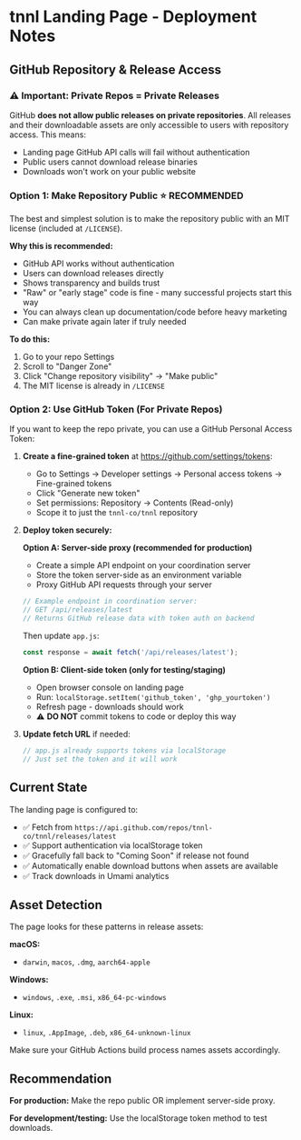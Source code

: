 # tnnl Landing Page - Deployment Notes

## GitHub Repository & Release Access

### ⚠️ Important: Private Repos = Private Releases

GitHub **does not allow public releases on private repositories**. All releases and their downloadable assets are only accessible to users with repository access. This means:
- Landing page GitHub API calls will fail without authentication
- Public users cannot download release binaries
- Downloads won't work on your public website

### Option 1: Make Repository Public ⭐ RECOMMENDED

The best and simplest solution is to make the repository public with an MIT license (included at `/LICENSE`).

**Why this is recommended:**
- GitHub API works without authentication
- Users can download releases directly
- Shows transparency and builds trust
- "Raw" or "early stage" code is fine - many successful projects start this way
- You can always clean up documentation/code before heavy marketing
- Can make private again later if truly needed

**To do this:**
1. Go to your repo Settings
2. Scroll to "Danger Zone"
3. Click "Change repository visibility" → "Make public"
4. The MIT license is already in `/LICENSE`

### Option 2: Use GitHub Token (For Private Repos)

If you want to keep the repo private, you can use a GitHub Personal Access Token:

1. **Create a fine-grained token** at https://github.com/settings/tokens:
   - Go to Settings → Developer settings → Personal access tokens → Fine-grained tokens
   - Click "Generate new token"
   - Set permissions: Repository → Contents (Read-only)
   - Scope it to just the `tnnl-co/tnnl` repository

2. **Deploy token securely:**

   **Option A: Server-side proxy (recommended for production)**
   - Create a simple API endpoint on your coordination server
   - Store the token server-side as an environment variable
   - Proxy GitHub API requests through your server

   ```rust
   // Example endpoint in coordination server:
   // GET /api/releases/latest
   // Returns GitHub release data with token auth on backend
   ```

   Then update `app.js`:
   ```javascript
   const response = await fetch('/api/releases/latest');
   ```

   **Option B: Client-side token (only for testing/staging)**
   - Open browser console on landing page
   - Run: `localStorage.setItem('github_token', 'ghp_yourtoken')`
   - Refresh page - downloads should work
   - ⚠️ **DO NOT** commit tokens to code or deploy this way

3. **Update fetch URL** if needed:
   ```javascript
   // app.js already supports tokens via localStorage
   // Just set the token and it will work
   ```

## Current State

The landing page is configured to:
- ✅ Fetch from `https://api.github.com/repos/tnnl-co/tnnl/releases/latest`
- ✅ Support authentication via localStorage token
- ✅ Gracefully fall back to "Coming Soon" if release not found
- ✅ Automatically enable download buttons when assets are available
- ✅ Track downloads in Umami analytics

## Asset Detection

The page looks for these patterns in release assets:

**macOS:**
- `darwin`, `macos`, `.dmg`, `aarch64-apple`

**Windows:**
- `windows`, `.exe`, `.msi`, `x86_64-pc-windows`

**Linux:**
- `linux`, `.AppImage`, `.deb`, `x86_64-unknown-linux`

Make sure your GitHub Actions build process names assets accordingly.

## Recommendation

**For production:** Make the repo public OR implement server-side proxy.

**For development/testing:** Use the localStorage token method to test downloads.
